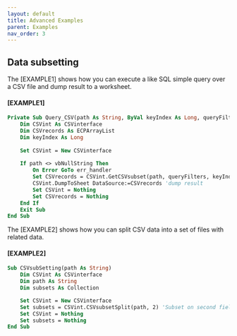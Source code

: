 ```yaml
---
layout: default
title: Advanced Examples
parent: Examples
nav_order: 3
---
```


## Data subsetting

The \[EXAMPLE1\] shows how you can execute a like SQL simple query over a CSV file and dump result to a worksheet.

#### [EXAMPLE1]

```vb
Private Sub Query_CSV(path As String, ByVal keyIndex As Long, queryFilters As Variant)
    Dim CSVint As CSVinterface
    Dim CSVrecords As ECPArrayList
    Dim keyIndex As Long
    
    Set CSVint = New CSVinterface
    
    If path <> vbNullString Then
        On Error GoTo err_handler
        Set CSVrecords = CSVint.GetCSVsubset(path, queryFilters, keyIndex) 'data filtered on keyIndex th record
        CSVint.DumpToSheet DataSource:=CSVrecords 'dump result
        Set CSVint = Nothing
        Set CSVrecords = Nothing
    End If
    Exit Sub
End Sub
```

The \[EXAMPLE2\] shows how you can split CSV data into a set of files with related data.

#### [EXAMPLE2]

```vb
Sub CSVsubSetting(path As String)
    Dim CSVint As CSVinterface
    Dim path As String
    Dim subsets As Collection

    Set CSVint = New CSVinterface
    Set subsets = CSVint.CSVsubsetSplit(path, 2) 'Subset on second field
    Set CSVint = Nothing
    Set subsets = Nothing
End Sub
```
